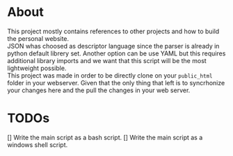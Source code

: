 # About
This project mostly contains references to other projects and how
to build the personal website.   
JSON whas choosed as descriptor language since the parser is already 
in python default librery set. Another option can be use YAML but 
this requires additional library imports and we want that this script
will be the most lightweight possible.    
This project was made in order to be directly clone on your `public_html`
folder in your webserver. Given that the only thing that left is to
syncrhonize your changes here and the pull the changes in your web server.

# TODOs
[] Write the main script as a bash script.
[] Write the main script as a windows shell script.
